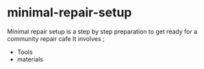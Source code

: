 # minimal-repair-setup
Minimal repair setup is a step by step preparation to get ready for a community repair cafe
It involves ;
- Tools
- materials

